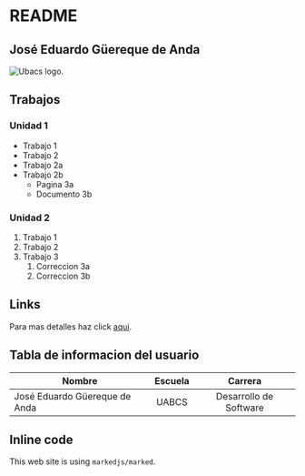 # README

## José Eduardo Güereque de Anda

![Ubacs logo.](https://www.uabcs.mx/spauabcs/images/logo_uabcs.png "This is a sample image.")

## Trabajos

### Unidad 1

* Trabajo 1
* Trabajo 2
* Trabajo 2a
* Trabajo 2b
    * Pagina 3a
    * Documento 3b

### Unidad 2

1. Trabajo 1
2. Trabajo 2
3. Trabajo 3
    1. Correccion 3a
    2. Correccion 3b

## Links

Para mas detalles haz click [aqui](https://markdownlivepreview.com/).


## Tabla de informacion del usuario

| Nombre  | Escuela | Carrera |
| ------------- |:-------------:| :-----------:|
| José Eduardo Güereque de Anda    | UABCS     | Desarrollo de Software|



## Inline code

This web site is using `markedjs/marked`.

